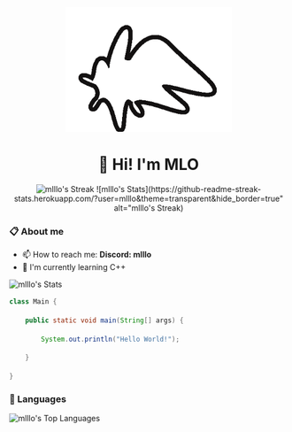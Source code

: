 <div align="center">
  <img src="./LOGO.png" alt="LOGO" width="300px" />
  <h1>👋 Hi! I'm MLO</h1>
  <img src="https://github-readme-streak-stats.herokuapp.com/?user=mlllo&theme=transparent&hide_border=true" alt="mlllo's Streak" />
  ![mlllo's Stats](https://github-readme-streak-stats.herokuapp.com/?user=mlllo&theme=transparent&hide_border=true" alt="mlllo's Streak)
</div>

### 📋 About me

- 📫 How to reach me: **Discord: mlllo**
- 🌱 I'm currently learning C++

![mlllo's Stats](https://github-readme-stats.vercel.app/api?username=mlllo&theme=transparent&hide_border=true&show_icons=true)

```java
class Main {

    public static void main(String[] args) {
    
        System.out.println("Hello World!");
    
    }

}
```

### 🧰 Languages

![mlllo's Top Languages](https://github-readme-stats.vercel.app/api/top-langs/?username=mlllo&theme=transparent&hide_border=true&layout=pie)

